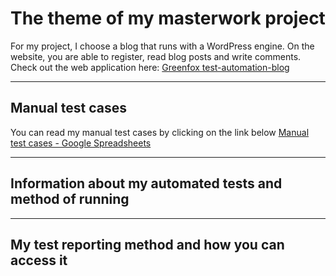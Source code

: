 # The theme of my masterwork project
For my project, I choose a blog that runs with a WordPress engine.
On the website, you are able to register, read blog posts and write comments.\
Check out the web application here: [Greenfox test-automation-blog](http://test-automation-blog.greenfox.academy/)
***
## Manual test cases
You can read my manual test cases by clicking on the link below
[Manual test cases - Google Spreadsheets]()
***
## Information about my automated tests and method of running
***
## My test reporting method and how you can access it

